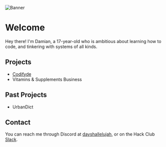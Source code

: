 ![Banner](https://github.com/P1xelC0da/P1xelC0da/assets/123631024/d3a2c08c-521b-42e8-9ee8-9f76c26f74a2)

# Welcome
Hey there! I'm Damian, a 17-year-old who is ambitious about learning how to code, and tinkering with systems of all kinds.

## Projects
- [Codifyde](https://codifyde.org/)
- Vitamins & Supplements Business

## Past Projects
- UrbanDict

## Contact
You can reach me through Discord at [dayshallelujah](https://discord.com/users/837492435473924106), or on the Hack Club [Slack](https://hackclub.slack.com).
